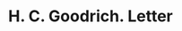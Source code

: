 ---
doi: 10.7916/D8HQ5B4R
date_other: '1870'
date_other_textual: 1870-1879
form: correspondence
genre:
- Letters (correspondence)
name:
- H. C. Goodrich
object_in_context_url: https://biggert.cul.columbia.edu/items/view/ave_biggert_01836
subject_hierarchical_geographic:
- Chicago, Illinois, United States
subject_name:
- H. C. Goodrich
title: H. C. Goodrich. Letter
sort_title: H. C. Goodrich. Letter
call_number: ave_biggert_01836
coordinates:
- 41.83694444444445,-87.68472222222222
pid: ave_biggert_01836
identifiers: ave_biggert_01836
thumbnail: https://derivativo-3.library.columbia.edu/iiif/2/ldpd:490618/full/!256,256/0/native.jpg
permalink: "/biggert/ave_biggert_01836/"
layout: iiif-image-page
---